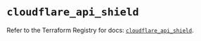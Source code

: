 # `cloudflare_api_shield`

Refer to the Terraform Registry for docs: [`cloudflare_api_shield`](https://registry.terraform.io/providers/cloudflare/cloudflare/4.45.0/docs/resources/api_shield).
